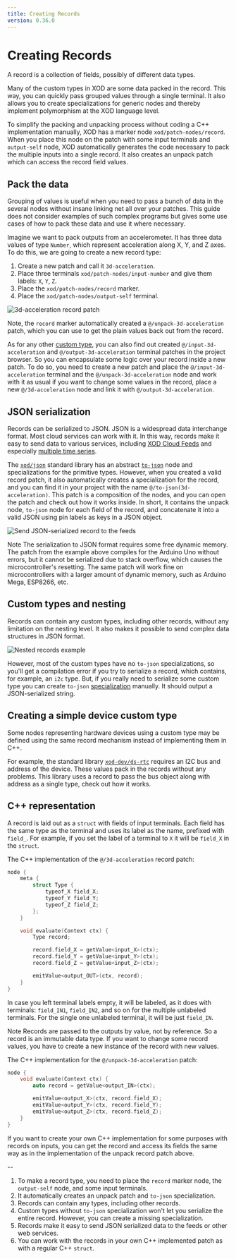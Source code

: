 ```yaml
---
title: Creating Records
version: 0.36.0
---
```


# Creating Records

A record is a collection of fields, possibly of different data types.

Many of the custom types in XOD are some data packed in the record. This way, you can quickly pass grouped values through a single terminal. It also allows you to create specializations for generic nodes and thereby implement polymorphism at the XOD language level.

To simplify the packing and unpacking process without coding a C++ implementation manually, XOD has a marker node `xod/patch-nodes/record`. When you place this node on the patch with some input terminals and `output-self` node, XOD automatically generates the code necessary to pack the multiple inputs into a single record. It also creates an unpack patch which can access the record field values.

## Pack the data

Grouping of values is useful when you need to pass a bunch of data in the several nodes without insane linking net all over your patches. This guide does not consider examples of such complex programs but gives some use cases of how to pack these data and use it where necessary.

Imagine we want to pack outputs from an accelerometer. It has three data values of type `Number`, which represent acceleration along X, Y, and Z axes. To do this, we are going to create a new record type:

1. Create a new patch and call it `3d-acceleration`.
2. Place three terminals `xod/patch-nodes/input-number` and give them labels: `X`, `Y`, `Z`.
3. Place the `xod/patch-nodes/record` marker.
4. Place the `xod/patch-nodes/output-self` terminal.

![3d-acceleration record patch](./3d-acceleration.patch.png)

Note, the `record` marker automatically created a `@/unpack-3d-acceleration` patch, which you can use to get the plain values back out from the record.

As for any other [custom type](../custom-types/), you can also find out created `@/input-3d-acceleration` and `@/output-3d-acceleration` terminal patches in the project browser. So you can encapsulate some logic over your record inside a new patch. To do so, you need to create a new patch and place the `@/input-3d-acceleration` terminal and the `@/unpack-3d-acceleration` node and work with it as usual if you want to change some values in the record, place a new `@/3d-acceleration` node and link it with `@/output-3d-acceleration`.

## JSON serialization

Records can be serialized to JSON. JSON is a widespread data interchange format. Most cloud services can work with it. In this way, records make it easy to send data to various services, including [XOD Cloud Feeds](../getting-started-with-feeds/) and especially [multiple time series](../multiple-time-series/).

The [`xod/json`](https://xod.io/libs/xod/json) standard library has an abstract [`to-json`](https://xod.io/libs/xod/json/to-json) node and specializations for the primitive types. However, when you created a valid record patch, it also automatically creates a specialization for the record, and you can find it in your project with the name `@/to-json(3d-acceleration)`. This patch is a composition of the nodes, and you can open the patch and check out how it works inside. In short, it contains the unpack node, `to-json` node for each field of the record, and concatenate it into a valid JSON using pin labels as keys in a JSON object.

![Send JSON-serialized record to the feeds](./record-to-feeds.patch.png)

<div class="ui segment note">
<span class="ui ribbon label">Note</span>
The serialization to JSON format requires some free dynamic memory. The patch from the example above compiles for the Arduino Uno without errors, but it cannot be serialized due to stack overflow, which causes the microcontroller's resetting. The same patch will work fine on microcontrollers with a larger amount of dynamic memory, such as Arduino Mega, ESP8266, etc.
</div>

## Custom types and nesting

Records can contain any custom types, including other records, without any limitation on the nesting level. It also makes it possible to send complex data structures in JSON format.


![Nested records example](./nested-records.patch.png)

However, most of the custom types have no `to-json` specializations, so you'll get a compilation error if you try to serialize a record, which contains, for example, an `i2c` type. But, if you really need to serialize some custom type you can create `to-json` [specialization](../generics/#specializations) manually. It should output a JSON-serialized string.

## Creating a simple device custom type

Some nodes representing hardware devices using a custom type may be defined using the same record mechanism instead of implementing them in C++.

For example, the standard library [`xod-dev/ds-rtc`](https://xod.io/libs/xod-dev/ds-rtc) requires an I2C bus and address of the device. These values pack in the records without any problems. This library uses a record to pass the bus object along with address as a single type, check out how it works.

## C++ representation

A record is laid out as a `struct` with fields of input terminals. Each field has the same type as the terminal and uses its label as the name, prefixed with `field_`. For example, if you set the label of a terminal to `X` it will be `field_X` in the `struct`.

The C++ implementation of the `@/3d-acceleration` record patch:

```cpp
node {
    meta {
        struct Type {
            typeof_X field_X;
            typeof_Y field_Y;
            typeof_Z field_Z;
        };
    }

    void evaluate(Context ctx) {
        Type record;

        record.field_X = getValue<input_X>(ctx);
        record.field_Y = getValue<input_Y>(ctx);
        record.field_Z = getValue<input_Z>(ctx);

        emitValue<output_OUT>(ctx, record);
    }
}
```

In case you left terminal labels empty, it will be labeled, as it does with terminals: `field_IN1`, `field_IN2`, and so on for the multiple unlabeled terminals. For the single one unlabeled terminal, it will be just `field_IN`.

<div class="ui segment note">
<span class="ui ribbon label">Note</span>
Records are passed to the outputs by value, not by reference. So a record is an immutable data type. If you want to change some record values, you have to create a new instance of the record with new values.
</div>

The C++ implementation for the `@/unpack-3d-acceleration` patch:

```cpp
node {
    void evaluate(Context ctx) {
        auto record = getValue<output_IN>(ctx);

        emitValue<output_X>(ctx, record.field_X);
        emitValue<output_Y>(ctx, record.field_Y);
        emitValue<output_Z>(ctx, record.field_Z);
    }
}
```

If you want to create your own C++ implementation for some purposes with records on inputs, you can get the record and access its fields the same way as in the implementation of the unpack record patch above.

--

1. To make a record type, you need to place the `record` marker node, the `output-self` node, and some input terminals.
2. It automatically creates an unpack patch and `to-json` specialization.
3. Records can contain any types, including other records.
4. Custom types without `to-json` specialization won't let you serialize the entire record. However, you can create a missing specialization.
5. Records make it easy to send JSON serialized data to the feeds or other web services.
6. You can work with the records in your own C++ implemented patch as with a regular C++ `struct`.
